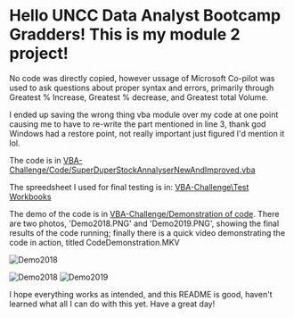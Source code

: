 # Hello UNCC Data Analyst Bootcamp Gradders! This is my module 2 project!

No code was directly copied, however ussage of Microsoft Co-pilot was used to ask questions about proper syntax and errors, primarily through Greatest % Increase, Greatest % decrease, and Greatest total Volume.

I ended up saving the wrong thing vba module over my code at one point causing me to have to re-write the part mentioned in line 3, thank god Windows had a restore point, not really important just figured I'd mention it lol.

The code is in [VBA-Challenge/Code/SuperDuperStockAnnalyserNewAndImproved.vba](https://github.com/RickGrimesCodes/VBA-Challenge/tree/main/Code)

The spreedsheet I used for final testing is in: [VBA-Challenge\Test Workbooks](https://github.com/RickGrimesCodes/VBA-Challenge/tree/main/Test%20Workbooks)

The demo of the code is in [VBA-Challenge/Demonstration of code](https://github.com/RickGrimesCodes/VBA-Challenge/tree/main/Demonstration%20of%20code). There are two photos, 'Demo2018.PNG' and 'Demo2019.PNG', showing the final results of the code running; finally there is a quick video demonstrating the code in action, titled CodeDemonstration.MKV


![Demo2018](https://github.com/RickGrimesCodes/VBA-Challenge/assets/161536912/66e9c7b8-a71a-4301-9e59-134028e17636)


![Demo2018](https://github.com/RickGrimesCodes/VBA-Challenge/assets/161536912/5311ec62-f256-4d84-bdd7-819058c02fe5)
![Demo2019](https://github.com/RickGrimesCodes/VBA-Challenge/assets/161536912/0e441cbc-2548-4ea7-b1f3-c9aef5bf9e7c)

I hope everything works as intended, and this README is good, haven't learned what all I can do with this yet. Have a great day!
